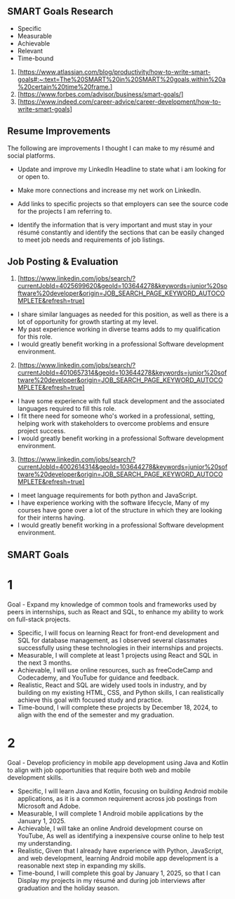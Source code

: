 ## SMART Goals Research
- Specific 
- Measurable
- Achievable 
- Relevant 
- Time-bound

1. [https://www.atlassian.com/blog/productivity/how-to-write-smart-goals#:~:text=The%20SMART%20in%20SMART%20goals,within%20a%20certain%20time%20frame.]
2. [https://www.forbes.com/advisor/business/smart-goals/]
3. [https://www.indeed.com/career-advice/career-development/how-to-write-smart-goals]

## Resume Improvements
The following are improvements I thought I can make to my résumé and social platforms.

- Update and improve my LinkedIn Headline to state what i am looking for or open to.

- Make more connections and increase my net work on LinkedIn.

- Add links to specific projects so that employers can see the source code for the projects I am referring to. 

- Identify the information that is very important and must stay in your résumé constantly and identify the sections that can be easily changed to meet job needs and requirements of job listings. 

## Job Posting & Evaluation
1. [https://www.linkedin.com/jobs/search/?currentJobId=4025699620&geoId=103644278&keywords=junior%20software%20developer&origin=JOB_SEARCH_PAGE_KEYWORD_AUTOCOMPLETE&refresh=true]

- I share similar languages as needed for this position, as well as there is a lot of opportunity for growth starting at my level. 
- My past experience working in diverse teams adds to my qualification for this role. 
- I would greatly benefit working in a professional Software development environment.

2. [https://www.linkedin.com/jobs/search/?currentJobId=4010657314&geoId=103644278&keywords=junior%20software%20developer&origin=JOB_SEARCH_PAGE_KEYWORD_AUTOCOMPLETE&refresh=true]

- I have some experience with full stack development and the associated languages required to fill this role. 
- I fit there need for someone who's worked in a professional, setting, helping work with stakeholders to overcome problems and ensure project success. 
- I would greatly benefit working in a professional Software development environment.

3. [https://www.linkedin.com/jobs/search/?currentJobId=4002614314&geoId=103644278&keywords=junior%20software%20developer&origin=JOB_SEARCH_PAGE_KEYWORD_AUTOCOMPLETE&refresh=true]

- I meet language requirements for both python and JavaScript.
- I have experience working with the software lifecycle, Many of my courses have gone over a lot of the structure in which they are looking for their interns having. 
- I would greatly benefit working in a professional Software development environment.

## SMART Goals

# 1
Goal - Expand my knowledge of common tools and frameworks used by peers in internships, such as React and SQL, to enhance my ability to work on full-stack projects.

- Specific, I will focus on learning React for front-end development and SQL for database management, as I observed several classmates successfully using these technologies in their internships and projects.
- Measurable, I will complete at least 1 projects using React and SQL in the next 3 months.
- Achievable, I will use online resources, such as freeCodeCamp and Codecademy, and YouTube for guidance and feedback.
- Realistic, React and SQL are widely used tools in industry, and by building on my existing HTML, CSS, and Python skills, I can realistically achieve this goal with focused study and practice.
- Time-bound, I will complete these projects by December 18, 2024, to align with the end of the semester and my graduation.

# 2
Goal - Develop proficiency in mobile app development using Java and Kotlin to align with job opportunities that require both web and mobile development skills.

- Specific, I will learn Java and Kotlin, focusing on building Android mobile applications, as it is a common requirement across job postings from Microsoft and Adobe.
- Measurable, I will complete 1 Android mobile applications by the January 1, 2025.
- Achievable, I will take an online Android development course on YouTube, As well as identifying a inexpensive course online to help test my understanding.
- Realistic, Given that I already have experience with Python, JavaScript, and web development, learning Android mobile app development is a reasonable next step in expanding my skills.
- Time-bound, I will complete this goal by January 1, 2025, so that I can Display my projects in my résumé and during job interviews after graduation and the holiday season.




